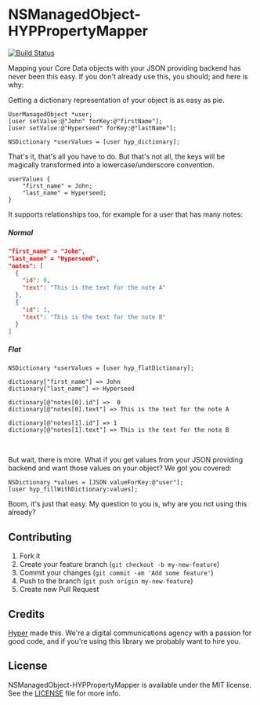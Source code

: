 # NSManagedObject-HYPPropertyMapper
[![Build Status](https://img.shields.io/travis/hyperoslo/NSManagedObject-HYPPropertyMapper.svg?style=flat)](https://travis-ci.org/hyperoslo/NSManagedObject-HYPPropertyMapper)

Mapping your Core Data objects with your JSON providing backend has never been this easy. 
If you don't already use this, you should; and here is why:

Getting a dictionary representation of your object is as easy as pie.

``` objc
UserManagedObject *user;
[user setValue:@"John" forKey:@"firstName"];
[user setValue:@"Hyperseed" forKey:@"lastName"];

NSDictionary *userValues = [user hyp_dictionary];
```

That's it, that's all you have to do.
But that's not all, the keys will be magically transformed into a lowercase/underscore convention.

```
userValues {
    "first_name" = John;
    "last_name" = Hyperseed;
}
```

It supports relationships too, for example for a user that has many notes:

##### Normal
```json
"first_name" = "John",
"last_name" = "Hyperseed",
"notes": [
  {
    "id": 0,
    "text": "This is the text for the note A"
  },
  {
    "id": 1,
    "text": "This is the text for the note B"
  }
]
```

##### Flat
```objc
NSDictionary *userValues = [user hyp_flatDictionary];
```

```objc
dictionary["first_name"] => John
dictionary["last_name"] => Hyperseed

dictionary[@"notes[0].id"] =>  0
dictionary[@"notes[0].text"] => This is the text for the note A

dictionary[@"notes[1].id"] => 1
dictionary[@"notes[1].text"] => This is the text for the note B
```

<br/>

But wait, there is more.
What if you get values from your JSON providing backend and want those values on your object?
We got you covered:

``` objc
NSDictionary *values = [JSON valueForKey:@"user"];
[user hyp_fillWithDictionary:values];
```

Boom, it's just that easy. My question to you is, why are you not using this already?

## Contributing

1. Fork it
2. Create your feature branch (`git checkout -b my-new-feature`)
3. Commit your changes (`git commit -am 'Add some feature'`)
4. Push to the branch (`git push origin my-new-feature`)
5. Create new Pull Request

## Credits

[Hyper](http://hyper.no) made this. We're a digital communications agency with a passion for good code,
and if you're using this library we probably want to hire you.

## License

NSManagedObject-HYPPropertyMapper is available under the MIT license. See the [LICENSE](https://raw.githubusercontent.com/hyperoslo/NSManagedObject-HYPPropertyMapper/master/LICENSE.md) file for more info.

